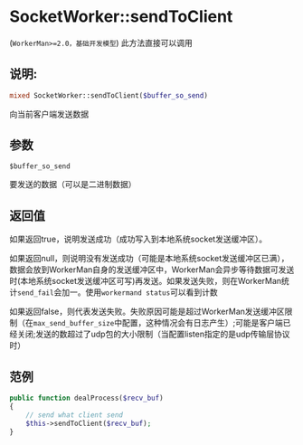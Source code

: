 # SocketWorker::sendToClient
(```WorkerMan>=2.0，基础开发模型```)   此方法直接可以调用

## 说明:
```php
mixed SocketWorker::sendToClient($buffer_so_send)
```

向当前客户端发送数据

## 参数

``` $buffer_so_send ```

要发送的数据（可以是二进制数据）

## 返回值

如果返回true，说明发送成功（成功写入到本地系统socket发送缓冲区）。

如果返回null，则说明没有发送成功（可能是本地系统socket发送缓冲区已满），数据会放到WorkerMan自身的发送缓冲区中，WorkerMan会异步等待数据可发送时(本地系统socket发送缓冲区可写)再发送。如果发送失败，则在WorkerMan统计```send_fail```会加一。使用```workermand status```可以看到计数

如果返回false，则代表发送失败。失败原因可能是超过WorkerMan发送缓冲区限制（在```max_send_buffer_size```中配置，这种情况会有日志产生）;可能是客户端已经关闭;发送的数超过了udp包的大小限制（当配置listen指定的是udp传输层协议时）

## 范例


```php
public function dealProcess($recv_buf)
{
    // send what client send
    $this->sendToClient($recv_buf);
}

```
